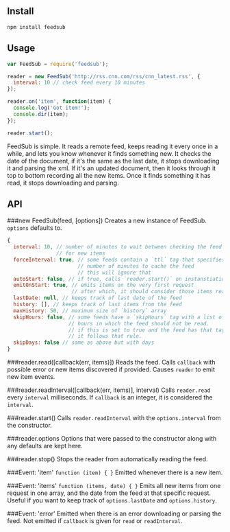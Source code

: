 Install
------------

    npm install feedsub


Usage
------------------

```javascript
var FeedSub = require('feedsub');

reader = new FeedSub('http://rss.cnn.com/rss/cnn_latest.rss', {
  interval: 10 // check feed every 10 minutes
});

reader.on('item', function(item) {
  console.log('Got item!');
  console.dir(item);
});

reader.start();
```

FeedSub is simple. It reads a remote feed, keeps reading it every once in a while, and lets you know whenever it finds something new. It checks the date of the document, if it's the same as the last date, it stops downloading it and parsing the xml. If it's an updated document, then it looks through it top to bottom recording all the new items. Once it finds something it has read, it stops downloading and parsing.


API
---
###new FeedSub(feed, [options])
Creates a new instance of FeedSub. `options` defaults to.

```javascript
{
  interval: 10, // number of minutes to wait between checking the feed
                // for new items
  forceInterval: true, // some feeds contain a `ttl` tag that specifies the
                       // number of minutes to cache the feed
                       // this will ignore that
  autoStart: false, // if true, calls `reader.start()` on instanstiation
  emitOnStart: true, // emits items on the very first request
                     // after which, it should consider those items read
  lastDate: null, // keeps track of last date of the feed
  history: [], // keeps track of last items from the feed
  maxHistory: 50, // maximum size of `history` array
  skipHours: false, // some feeds have a `skipHours` tag with a list ofs
                    // hours in which the feed should not be read.
                    // if this is set to true and the feed has that tag,
                    // it follows that rule.
  skipDays: false // same as above but with days
}
```

###reader.read([callback(err, items)])
Reads the feed. Calls `callback` with possible error or new items discovered if provided. Causes `reader` to emit new item events.

###reader.readInterval([callback(err, items)], interval)
Calls `reader.read` every `interval` milliseconds. If `callback` is an integer, it is considered the `interval`.

###reader.start()
Calls `reader.readInterval` with the `options.interval` from the constructor.

###reader.options
Options that were passed to the constructor along with any defaults are kept here.

###reader.stop()
Stops the reader from automatically reading the feed.

###Event: 'item'
`function (item) { }`
Emitted whenever there is a new item.

###Event: 'items'
`function (items, date) { }`
Emits all new items from one request in one array, and the date from the feed at that specific request. Useful if you want to keep track of `options.lastDate` and `options.history`.

###Event: 'error'
Emitted when there is an error downloading or parsing the feed. Not emitted if `callback` is given for `read` or `readInterval`.
